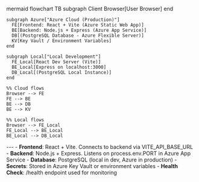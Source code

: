 mermaid
flowchart TB
    subgraph Client
      Browser[User Browser]
    end

    subgraph Azure["Azure Cloud (Production)"]
      FE[Frontend: React + Vite (Azure Static Web App)]
      BE[Backend: Node.js + Express (Azure App Service)]
      DB[(PostgreSQL Database - Azure Flexible Server)]
      KV[Key Vault / Environment Variables]
    end

    subgraph Local["Local Development"]
      FE_Local[React Dev Server (Vite)]
      BE_Local[Express on localhost:3000]
      DB_Local[(PostgreSQL Local Instance)]
    end

    %% Cloud flows
    Browser --> FE
    FE --> BE
    BE --> DB
    BE --> KV

    %% Local flows
    Browser --> FE_Local
    FE_Local --> BE_Local
    BE_Local --> DB_Local
--- - **Frontend**: React + Vite. Connects to backend via VITE_API_BASE_URL - **Backend**: Node.js + Express. Listens on process.env.PORT in Azure App Service - **Database**: PostgreSQL (local in dev, Azure in production) - **Secrets**: Stored in Azure Key Vault or environment variables - **Health Check**: /health endpoint used for monitoring
